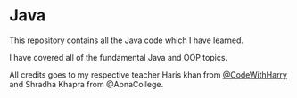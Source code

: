 # Java

This repository contains all the Java code which I have learned.

I have covered all of the fundamental Java and OOP topics. 

All credits goes to my respective teacher Haris khan from [@CodeWithHarry](https://www.youtube.com/playlist?list=PLu0W_9lII9agS67Uits0UnJyrYiXhDS6q/) and Shradha Khapra from @ApnaCollege.

